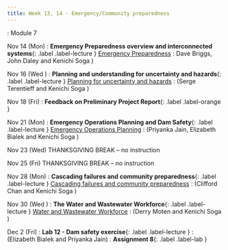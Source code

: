 ```yaml
---
title: Week 13, 14 - Emergency/Community preparedness
---
```

: Module 7 

Nov 14 (Mon) 
: **Emergency Preparedness overview and interconnected systems**{: .label .label-lecture } [Emergency Preparedness](/CivEng112/lectures/11-14) 
: Dave Briggs, John Daley and Kenichi Soga )

Nov 16 (Wed ) 
: **Planning and understanding for uncertainty and hazards**{: .label .label-lecture } [Planning for uncertainty and hazards](/CivEng112/lectures/11-16)
: (Serge Terentieff and Kenichi Soga )

Nov 18 (Fri) 
: **Feedback on Preliminary Project Report**{: .label .label-orange } []()

Nov 21 (Mon) 
: **Emergency Operations Planning and Dam Safety**{: .label .label-lecture } [Emergency Operations Planning](/CivEng112/lectures/11-21) 
: (Priyanka Jain, Elizabeth Bialek and Kenichi Soga )

Nov 23 (Wed) THANKSGIVING BREAK – no instruction 

Nov 25 (Fri) THANKSGIVING BREAK – no instruction

Nov 28 (Mon) 
: **Cascading failures and community preparedness**{: .label .label-lecture } [Cascading failures and community preparedness](/CivEng112/lectures/11-28) 
: (Clifford Chan and Kenichi Soga )

Nov 30 (Wed ) 
: **The Water and Wastewater Workforce**{: .label .label-lecture } [Water and Wastewater Workforce](/CivEng112/lectures/11-30) 
: (Derry Moten and Kenichi Soga )

Dec 2 (Fri)
: **Lab 12 - Dam safety exercise**{: .label .label-lecture } []()
: (Elizabeth Bialek and Priyanka Jain)
: **Assignment 8**{: .label .label-lab }